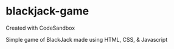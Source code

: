 # blackjack-game
Created with CodeSandbox

Simple game of BlackJack made using HTML, CSS, & Javascript
